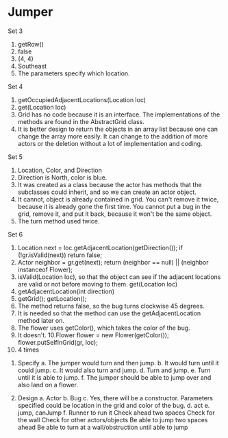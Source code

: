 Jumper
==========
Set 3
1. getRow()
2. false
3. (4, 4)
4. Southeast
5. The parameters specify which location.

Set 4
1. getOccupiedAdjacentLocations(Location loc)
2. get(Location loc)
3. Grid has no code because it is an interface. The implementations of the methods are found in the AbstractGrid class.
4. It is better design to return the objects in an array list because one can change the array more easily. It can change to the addition of more actors or the deletion without a lot of implementation and coding.

Set 5
1. Location, Color, and Direction
2. Direction is North, color is blue.
3. It was created as a class because the actor has methods that the subclasses could inherit, and so we can create an actor object.
4. It cannot, object is already contained in grid. You can't remove it twice, because it is already gone the first time. You cannot put a bug in the grid, remove it, and put it back, because it won't be the same object.
5. The turn method used twice.

Set 6
1. Location next = loc.getAdjacentLocation(getDirection());
        if (!gr.isValid(next))
            return false;
2. Actor neighbor = gr.get(next);
        return (neighbor == null) || (neighbor instanceof Flower);
3. isValid(Location loc), so that the object can see if the adjacent locations are valid or not before moving to them.
	get(Location loc)
4. getAdjacentLocation(int direction)
5. getGrid();
	getLocation();
6. The method returns false, so the bug turns clockwise 45 degrees.
7. It is needed so that the method can use the getAdjacentLocation method later on.
8. The flower uses getColor(), which takes the color of the bug.
9. It doesn't.
10.Flower flower = new Flower(getColor());
   flower.putSelfInGrid(gr, loc);
11. 4 times

1) Specify
a. The jumper would turn and then jump.
b. It would turn until it could jump.
c. It would also turn and jump.
d. Turn and jump.
e. Turn until it is able to jump.
f. The jumper should be able to jump over and also land on a flower.

2) Design
a. Actor
b. Bug
c. Yes, there will be a constructor. Parameters specified could be location in the grid and color of the bug.
d. act
e. jump, canJump
f. Runner to run it
	Check ahead two spaces
	Check for the wall
	Check for other actors/objects
	Be able to jump two spaces ahead
	Be able to turn at a wall/obstruction until able to jump

